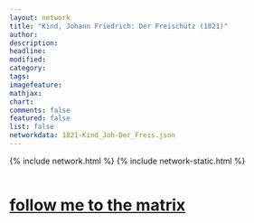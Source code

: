 ```yaml
---
layout: network
title: "Kind, Johann Friedrich: Der Freischütz (1821)"
author:
description:
headline:
modified:
category:
tags: 
imagefeature: 
mathjax: 
chart: 
comments: false
featured: false
list: false
networkdata: 1821-Kind_Joh-Der_Freis.json
---
```

{% include network.html %}
{% include network-static.html %}
<div class="row">
  <div class="small-5 small-centered columns"><a href="/matrix405"><h1>follow me to the matrix</h1></a>
</div>
</div>
